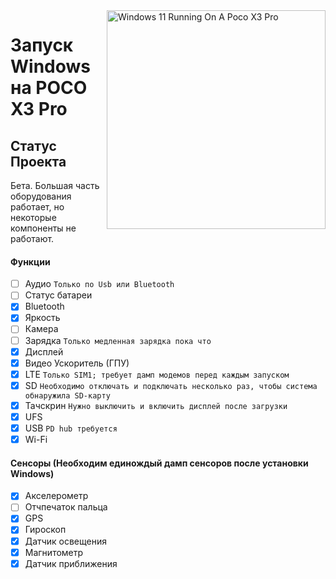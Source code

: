 <img align="right" src="https://github.com/wormstest/src_vayu_windows/blob/main/2Poco X3 Pro Windows.png" width="350" alt="Windows 11 Running On A Poco X3 Pro">


# Запуск Windows на POCO X3 Pro

## Статус Проекта

Бета. Большая часть оборудования работает, но некоторые компоненты не работают.

#### Функции

- [ ] Аудио ```Только по Usb или Bluetooth```
- [ ] Статус батареи
- [x] Bluetooth
- [x] Яркость
- [ ] Камера
- [ ] Зарядка ```Только медленная зарядка пока что```
- [x] Дисплей
- [x] Видео Ускоритель (ГПУ)
- [x] LTE ```Только SIM1; требует дамп модемов перед каждым запуском```
- [x] SD ```Необходимо отключать и подключать несколько раз, чтобы система обнаружила SD-карту```
- [x] Тачскрин ```Нужно выключить и включить дисплей после загрузки```
- [x] UFS
- [x] USB ```PD hub требуется```
- [x] Wi-Fi

#### Сенсоры (Необходим единождый дамп сенсоров после установки Windows)
- [x] Акселерометр
- [ ] Отчпечаток пальца
- [x] GPS
- [x] Гироскоп
- [x] Датчик освещения    
- [x] Магнитометр
- [x] Датчик приближения
